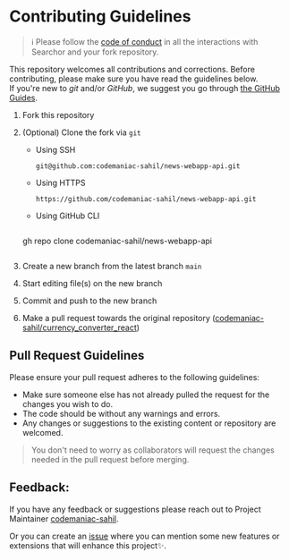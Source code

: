 # Contributing Guidelines

> :information_source: Please follow the [code of conduct](CODE_OF_CONDUCT.md) in all the interactions with Searchor and your fork repository.

This repository welcomes all contributions and corrections. Before contributing, please make sure you have read the guidelines below. <br>
If you're new to _git_ and/or _GitHub_, we suggest you go through [the GitHub Guides](https://guides.github.com/introduction/flow/).

1. Fork this repository
2. (Optional) Clone the fork via `git`

   - Using SSH

     ```shell
     git@github.com:codemaniac-sahil/news-webapp-api.git
     ```

   - Using HTTPS

     ```shell
     https://github.com/codemaniac-sahil/news-webapp-api.git
     ```

   - Using GitHub CLI

     ```shell
    gh repo clone codemaniac-sahil/news-webapp-api
     ```

3. Create a new branch from the latest branch `main`
4. Start editing file(s) on the new branch
5. Commit and push to the new branch
6. Make a pull request towards the original repository ([codemaniac-sahil/currency_converter_react](https://github.com/codemaniac-sahil/news-webapp-api))

## Pull Request Guidelines

Please ensure your pull request adheres to the following guidelines:

- Make sure someone else has not already pulled the request for the changes you wish to do.
- The code should be without any warnings and errors.
- Any changes or suggestions to the existing content or repository are welcomed.

> You don't need to worry as collaborators will request the changes needed in the pull request before merging.



## Feedback:

If you have any feedback or suggestions please reach out to Project Maintainer [codemaniac-sahil](https://github.com/codemaniac-sahil/).
  
  
Or you can create an  <a href="https://github.com/codemaniac-sahil/news-webapp-api/issues">issue</a> where you can mention some new features or extensions that will enhance this project✨.

<!-- ------------------------------------------------------------------------------------------------------------------------------------------------------->
